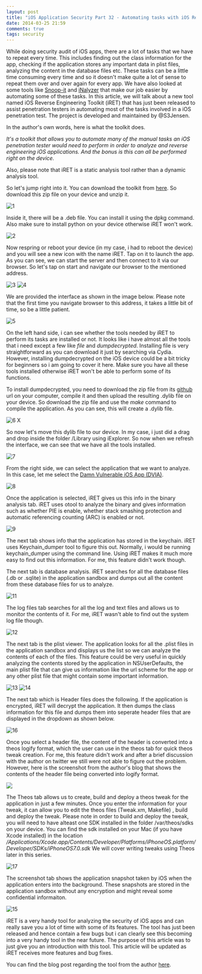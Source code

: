 ```yaml
---
layout: post
title: "iOS Application Security Part 32 - Automating tasks with iOS Reverse Engineering Toolkit (iRET)"
date: 2014-03-25 21:59
comments: true
tags: security
---
```


While doing security audit of iOS apps, there are a lot of tasks that we have to repeat every time. This includes finding out the class information for the app, checking if the application stores any important data in plist files, analyzing the content in the database files etc. These tasks can be a little time consuming every time and so it doesn't make quite a lot of sense to repeat them over and over again for every app. We have also looked at some tools like [Snoop-it](http://highaltitudehacks.com/2013/08/20/ios-application-security-part-9-analyzing-security-of-ios-applications-using-snoop-it) and [iNalyzer](http://highaltitudehacks.com/2013/09/17/ios-application-security-part-16-runtime-analysis-of-ios-applications-using-inalyzer) that make our job easier by automating some of these tasks. In this article, we will talk about a new tool named iOS Reverse Engineering Toolkit (iRET) that has just been released to assist penetration testers in automating most of the tasks involved in a iOS penetration test. The project is developed and maintained by @S3Jensen.

<!-- more -->

In the author's own words, here is what the toolkit does.

_It's a toolkit that allows you to automate many of the manual tasks an iOS penetration tester would need to perform in order to analyze and reverse engineering iOS applications. And the bonus is this can all be performed right on the device._

Also, please note that iRET is a static analysis tool rather than a dynamic analysis tool.

So let's jump right into it. You can download the toolkit from [here](https://www.veracode.com/sites/default/files/Resources/Tools/iRETTool.zip). So download this zip file on your device and unzip it.

![1]({{site.baseurl}}/images/posts/ios32/1.png)

Inside it, there will be a .deb file. You can install it using the dpkg command. Also make sure to install python on your device otherwise iRET won't work.

![2]({{site.baseurl}}/images/posts/ios32/2.png)

Now respring or reboot your device (in my case, i had to reboot the device) and you will see a new icon with the name iRET. Tap on it to launch the app. As you can see, we can start the server and then connect to it via our browser. So let's tap on start and navigate our browser to the mentioned address.

![3]({{site.baseurl}}/images/posts/ios32/3.PNG) ![4]({{site.baseurl}}/images/posts/ios32/4.PNG)

We are provided the interface as shown in the image below. Please note that the first time you navigate browser to this address, it takes a little bit of time, so be a little patient.

![5]({{site.baseurl}}/images/posts/ios32/5.png)

On the left hand side, i can see whether the tools needed by iRET to perform its tasks are installed or not. It looks like i have almost all the tools that i need except a few like _file_ and _dumpdecrypted_. Installing file is very straightforward as you can download it just by searching via Cydia. However, installing dumpdecrypted on the iOS device could be a bit tricky for beginners so i am going to cover it here. Make sure you have all these tools installed otherwise iRET won't be able to perform some of its functions.

To install dumpdecrypted, you need to download the zip file from its [github](https://github.com/stefanesser/dumpdecrypted) url on your computer, compile it and then upload the resulting .dylib file on your device. So download the zip file and use the _make_ command to compile the application. As you can see, this will create a .dylib file.

![6 X]({{site.baseurl}}/images/posts/ios32/6_x.png)

So now let's move this dylib file to our device. In my case, i just did a drag and drop inside the folder /Library using iExplorer. So now when we refresh the interface, we can see that we have all the tools installed.

![7]({{site.baseurl}}/images/posts/ios32/7.png)

From the right side, we can select the application that we want to analyze. In this case, let me select the [Damn Vulnerable iOS App (DVIA)](http://damnvulnerableiosapp.com).

![8]({{site.baseurl}}/images/posts/ios32/8.png)

Once the application is selected, iRET gives us this info in the binary analysis tab. iRET uses otool to analyze the binary and gives information such as whether PIE is enable, whether stack smashing protection and automatic referencing counting (ARC) is enabled or not.

![9]({{site.baseurl}}/images/posts/ios32/9.png)

The next tab shows info that the application has stored in the keychain. iRET uses Keychain_dumper tool to figure this out. Normally, i would be running keychain_dumper using the command line. Using iRET makes it much more easy to find out this information. For me, this feature didn't work though.

The next tab is database analysis. iRET searches for all the database files (.db or .sqlite) in the application sandbox and dumps out all the content from these database files for us to analyze.

![11]({{site.baseurl}}/images/posts/ios32/11.png)

The log files tab searches for all the log and text files and allows us to monitor the contents of it. For me, iRET wasn't able to find out the system log file though.

![12]({{site.baseurl}}/images/posts/ios32/12.png)

The next tab is the plist viewer. The application looks for all the .plist files in the application sandbox and displays us the list so we can analyze the contents of each of the files. This feature could be very useful in quickly analyzing the contents stored by the application in NSUserDefaults, the main plist file that can give us information like the url scheme for the app or any other plist file that might contain some important information.

![13]({{site.baseurl}}/images/posts/ios32/13.png) ![14]({{site.baseurl}}/images/posts/ios32/14.png)

The next tab which is Header files does the following. If the application is encrypted, iRET will decrypt the application. It then dumps the class information for this file and dumps them into seperate header files that are displayed in the dropdown as shown below.

![16]({{site.baseurl}}/images/posts/ios32/16.png)

Once you select a header file, the content of the header is converted into a theos logify format, which the user can use in the theos tab for quick theos tweak creation. For me, this feature didn't work and after a brief discussion with the author on twitter we still were not able to figure out the problem. However, here is the screenshot from the author's blog that shows the contents of the header file being converted into logify format.

![](http://blog.veracode.com/wp-content/uploads/2014/03/Figure8.png)

The Theos tab allows us to create, build and deploy a theos tweak for the application in just a few minutes. Once you enter the information for your tweak, it can allow you to edit the theos files (Tweak.xm, Makefile) , build and deploy the tweak. Please note in order to build and deploy the tweak, you will need to have alteast one SDK installed in the folder /var/theos/sdks on your device. You can find the sdk installed on your Mac (if you have Xcode installed) in the location _/Applications/Xcode.app/Contents/Developer/Platforms/iPhoneOS.platform/Developer/SDKs/iPhoneOS7.0.sdk_ We will cover writing tweaks using Theos later in this series.

![17]({{site.baseurl}}/images/posts/ios32/17.png)

The screenshot tab shows the application snapshot taken by iOS when the application enters into the background. These snapshots are stored in the application sandbox without any encryption and might reveal some confidential informaiton.

![15]({{site.baseurl}}/images/posts/ios32/15.png)

iRET is a very handy tool for analyzing the security of iOS apps and can really save you a lot of time with some of its features. The tool has just been released and hence contain a few bugs but i can clearly see this becoming into a very handy tool in the near future. The purpose of this article was to just give you an introduction with this tool. This article will be updated as iRET receives more features and bug fixes.

You can find the blog post regarding the tool from the author [here](https://blog.veracode.com/2014/03/introducing-the-ios-reverse-engineering-toolkit/).